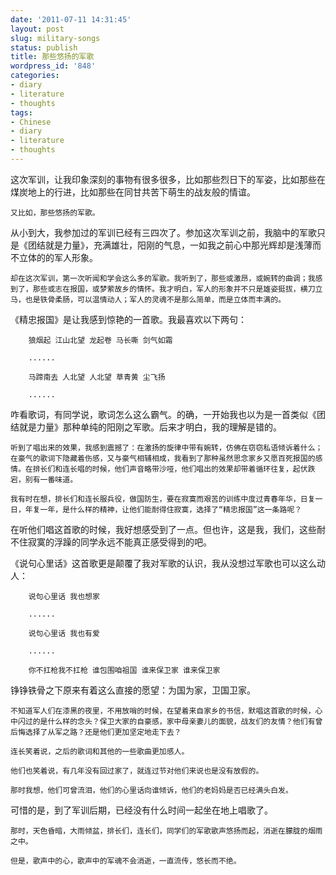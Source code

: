 ```yaml
---
date: '2011-07-11 14:31:45'
layout: post
slug: military-songs
status: publish
title: 那些悠扬的军歌
wordpress_id: '848'
categories:
- diary
- literature
- thoughts
tags:
- Chinese
- diary
- literature
- thoughts
---
```


   这次军训，让我印象深刻的事物有很多很多，比如那些烈日下的军姿，比如那些在煤炭地上的行进，比如那些在同甘共苦下萌生的战友般的情谊。  

    又比如，那些悠扬的军歌。





   从小到大，我参加过的军训已经有三四次了。参加这次军训之前，我脑中的军歌只是《团结就是力量》，充满雄壮，阳刚的气息，一如我之前心中那光辉却是浅薄而不立体的的军人形象。  

    却在这次军训，第一次听闻和学会这么多的军歌。我听到了，那些或激昂，或婉转的曲调；我感到了，那些或志在报国，或梦萦故乡的情怀。我才明白，军人的形象并不只是雄姿挺拔，横刀立马，也是铁骨柔肠，可以温情动人；军人的灵魂不是那么简单，而是立体而丰满的。




   《精忠报国》是让我感到惊艳的一首歌。我最喜欢以下两句：




> 
        狼烟起 江山北望 龙起卷 马长嘶 剑气如霜  

        ......  

        马蹄南去 人北望 人北望 草青黄 尘飞扬  

        ......





   咋看歌词，有同学说，歌词怎么这么霸气。的确，一开始我也以为是一首类似《团结就是力量》那种单纯的阳刚之军歌。后来才明白，我的理解是错的。  

    听到了唱出来的效果，我感到震撼了：在激扬的旋律中带有婉转，仿佛在窃窃私语倾诉着什么；在豪气的歌词下隐藏着伤感，又与豪气相辅相成，我看到了那种虽然思念家乡又愿百死报国的感情。在排长们和连长唱的时候，他们声音略带沙哑，他们唱出的效果却带着循环往复，起伏跌宕，别有一番味道。  

    我有时在想，排长们和连长服兵役，做国防生，要在寂寞而艰苦的训练中度过青春年华，日复一日，年复一年，是什么样的精神，让他们能耐得住寂寞，选择了“精忠报国”这一条路呢？  

在听他们唱这首歌的时候，我好想感受到了一点。但也许，这是我，我们，这些耐不住寂寞的浮躁的同学永远不能真正感受得到的吧。




   《说句心里话》这首歌更是颠覆了我对军歌的认识，我从没想过军歌也可以这么动人：




> 
        说句心里话 我也想家  

        ......  

        说句心里话 我也有爱  

        ......  

        你不扛枪我不扛枪 谁包围咱祖国 谁来保卫家 谁来保卫家





   铮铮铁骨之下原来有着这么直接的愿望：为国为家，卫国卫家。  

    不知道军人们在漆黑的夜里，不用放哨的时候，在望着来自家乡的书信，默唱这首歌的时候，心中闪过的是什么样的念头？保卫大家的自豪感，家中母亲妻儿的面貌，战友们的友情？他们有曾后悔选择了从军之路？还是他们更加坚定地走下去？  

    连长笑着说，之后的歌词和其他的一些歌曲更加感人。  

    他们也笑着说，有几年没有回过家了，就连过节对他们来说也是没有放假的。  

    那时我想，他们可曾流泪，他们的心里话向谁倾诉，他们的老妈妈是否已经满头白发。




   可惜的是，到了军训后期，已经没有什么时间一起坐在地上唱歌了。  

    那时，天色昏暗，大雨倾盆，排长们，连长们，同学们的军歌歌声悠扬而起，消逝在朦胧的烟雨之中。  

    但是，歌声中的心，歌声中的军魂不会消逝，一直流传，悠长而不绝。




